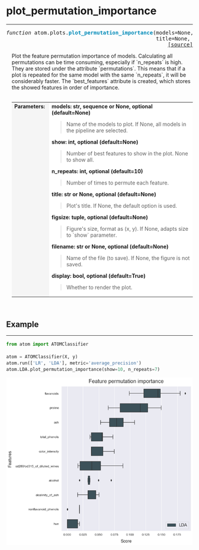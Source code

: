 # plot_permutation_importance
-----------------------------

<a name="atomclassifier-plot"></a>
<pre><em>function</em> atom.plots.<strong style="color:#008AB8">plot_permutation_importance</strong>(models=None, show=None, n_repeats=10,
                                                title=None, figsize=None, filename=None, display=True)
<div align="right"><a href="https://github.com/tvdboom/ATOM/blob/master/atom/plots.py#L336">[source]</a></div></pre>
<div style="padding-left:3%">
Plot the feature permutation importance of models. Calculating all permutations can 
be time consuming, especially if `n_repeats` is high. They are stored under
the attribute `permutations`. This means that if a plot is repeated for
 the same model with the same `n_repeats`, it will be considerably faster.
 The `best_features` attribute is created, which stores the showed features in order
 of importance.
<br /><br />
<table width="100%">
<tr>
<td width="15%" style="vertical-align:top; background:#F5F5F5;"><strong>Parameters:</strong></td>
<td width="75%" style="background:white;">
<strong>models: str, sequence or None, optional (default=None)</strong>
<blockquote>
Name of the models to plot. If None, all models in the pipeline are selected.
</blockquote>
<strong>show: int, optional (default=None)</strong>
<blockquote>
Number of best features to show in the plot. None to show all.
</blockquote>
<strong>n_repeats: int, optional (default=10)</strong>
<blockquote>
Number of times to permute each feature.
</blockquote>
<strong>title: str or None, optional (default=None)</strong>
<blockquote>
Plot's title. If None, the default option is used.
</blockquote>
<strong>figsize: tuple, optional (default=None)</strong>
<blockquote>
Figure's size, format as (x, y). If None, adapts size to `show` parameter.
</blockquote>
<strong>filename: str or None, optional (default=None)</strong>
<blockquote>
Name of the file (to save). If None, the figure is not saved.
</blockquote>
<strong>display: bool, optional (default=True)</strong>
<blockquote>
Whether to render the plot.
</blockquote>
</tr>
</table>
</div>
<br />



## Example
----------
```python
from atom import ATOMClassifier

atom = ATOMClassifier(X, y)
atom.run(['LR', 'LDA'], metric='average_precision')
atom.LDA.plot_permutation_importance(show=10, n_repeats=7)
```
![plot_permutation_importance](./img/plot_permutation_importance.png)
